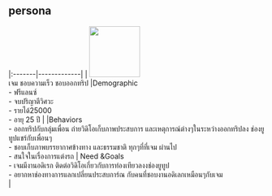 

## persona


|:-------|-------------|
| <img src="https://www.greatbiker.com/wp-content/uploads/2017/09/tt.jpg" width="100" ><br> เจม ชอบความเร็ว ชอบออกทริป      |Demographic<br>- ฟรีแลนซ์<br>- จบปริญาตีวิศวะ<br> - รายได้25000<br>- อายุ 25 ปี  |
|Behaviors<br> - ออกทริปกับกลุ่มเพื่อน ถ่ายวิดิโอเก็บภาพประสบการ และเหตุการณ์ต่างๆในระหว่างออกทริปลง ช่องยูทูปแชร์กับเพื่อนๆ <br>- ชอบเก็บภาพบรรยากาศข้างทาง และธรรมชาติ ทุกๆที่ที่เจม ผ่านไป<br>- สนใจในเรื่องการแต่งรถ     | Need &Goals<br>- เจมมีงานอดิเรก ติดต่อวิดิโอเกี่ยวกับการท่องเทียวลงงช่องยูทูป<br> - อยากหาช่องทางการแลกเปลี่ยนประสบการ์ณ กับคนที่ชอบงานอดิเลกเหมือนๆกับเจม <br>
   |      

